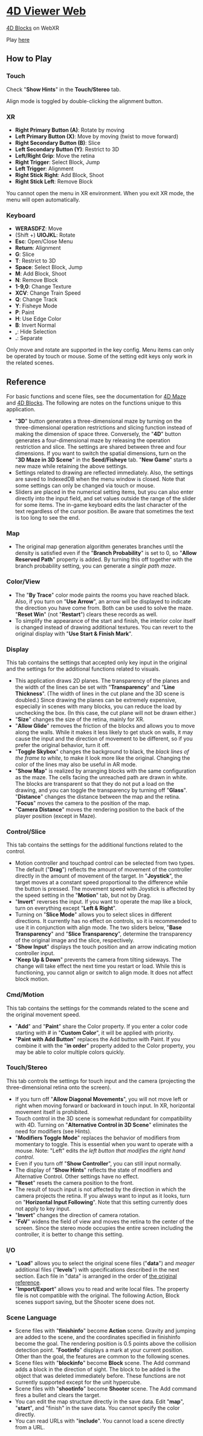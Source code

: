 # [4D Viewer Web](https://dearsip.github.io/FourDViewerWeb/)
[4D Blocks](http://www.urticator.net/blocks/) on WebXR

Play [here](https://dearsip.github.io/FourDViewerWeb/)

## How to Play

### Touch

Check "**Show Hints**" in the **Touch/Stereo** tab.

Align mode is toggled by double-clicking the alignment button.

### XR

- **Right Primary Button (A)**: Rotate by moving
- **Left Primary Button (X)**: Move by moving (twist to move forward)
- **Right Secondary Button (B)**: Slice
- **Left Secondary Button (Y)**: Restrict to 3D
- **Left/Right Grip**: Move the retina
- **Right Trigger**: Select Block, Jump
- **Left Trigger**: Alignment
- **Right Stick Right**: Add Block, Shoot
- **Right Stick Left**: Remove Block

You cannot open the menu in XR environment. When you exit XR mode, the menu will open automatically.

### Keyboard

- **WERASDFZ**: Move
- (Shift +) **UIOJKL**: Rotate
- **Esc**: Open/Close Menu
- **Return**: Alignment
- **G**: Slice
- **T**: Restrict to 3D
- **Space**: Select Block, Jump
- **M**: Add Block, Shoot
- **N**: Remove Block
- **1-9,0**: Change Texture
- **XCV**: Change Train Speed
- **Q**: Change Track
- **Y**: Fisheye Mode
- **P**: Paint
- **H**: Use Edge Color
- **B**: Invert Normal
- **,**: Hide Selection
- **.**: Separate

Only move and rotate are supported in the key config. Menu items can only be operated by touch or mouse. Some of the setting edit keys only work in the related scenes.

## Reference

For basic functions and scene files, see the documentation for [4D Maze](http://www.urticator.net/maze/) and [4D Blocks](http://www.urticator.net/blocks/v6/). The following are notes on the functions unique to this application.

- "**3D**" button generates a three-dimensional maze by turning on the three-dimensional operation restrictions and slicing function instead of making the dimension of space three. Conversely, the "**4D**" button generates a four-dimensional maze by releasing the operation restriction and slice. The settings are shared between three and four dimensions. If you want to switch the spatial dimensions, turn on the "**3D Maze in 3D Scene**" in the **Seed/Fisheye** tab. "**New Game**" starts a new maze while retaining the above settings.
- Settings related to drawing are reflected immediately. Also, the settings are saved to IndexedDB when the menu window is closed. Note that some settings can only be changed via touch or mouse.
- Sliders are placed in the numerical setting items, but you can also enter directly into the input field, and set values outside the range of the slider for some items. The in-game keyboard edits the last character of the text regardless of the cursor position. Be aware that sometimes the text is too long to see the end.

### Map

- The original map generation algorithm generates branches until the density is satisfied even if the "**Branch Probability**" is set to 0, so "**Allow Reserved Path**" property is added. By turning this off together with the branch probability setting, you can generate a *single path maze*.

### Color/View

- The "**By Trace**" color mode paints the rooms you have reached black. Also, if you turn on "**Use Arrow**", an arrow will be displayed to indicate the direction you have come from. Both can be used to solve the maze. "**Reset Win**" (not "**Restart**") clears these records as well.
- To simplify the appearance of the start and finish, the interior color itself is changed instead of drawing additional textures. You can revert to the original display with "**Use Start & Finish Mark**".

### Display

This tab contains the settings that accepted only key input in the original and the settings for the additional functions related to visuals.

- This application draws 2D planes. The transparency of the planes and the width of the lines can be set with "**Transparency**" and "**Line Thickness**". (The width of  lines in the cut plane and the 3D scene is doubled.) Since drawing the planes can be extremely expensive, especially in scenes with many blocks, you can reduce the load by unchecking the box. (In this case, the cut plane will not be drawn either.)
- "**Size**" changes the size of the retina, mainly for XR.
- "**Allow Glide**" removes the friction of the blocks and allows you to move along the walls. While it makes it less likely to get stuck on walls, it may cause the input and the direction of movement to be different, so if you prefer the original behavior, turn it off.
- "**Toggle Skybox**" changes the background to black, the *black lines of the frame to white*, to make it look more like the original. Changing the color of the lines may also be useful in AR mode.
- "**Show Map**" is realized by arranging blocks with the same configuration as the maze. The cells facing the unreached path are drawn in white. The blocks are transparent so that they do not put a load on the drawing, and you can toggle the transparency by turning off "**Glass**". "**Distance**" changes the distance between the map and the retina. "**Focus**" moves the camera to the position of the map.
- "**Camera Distance**" moves the rendering position to the back of the player position (except in Maze).

### Control/Slice

This tab contains the settings for the additional functions related to the control.

- Motion controller and touchpad control can be selected from two types. The default ("**Drag**") reflects the amount of movement of the controller directly in the amount of movement of the target. In "**Joystick**", the target moves at a constant speed proportional to the difference while the button is pressed. The movement speed with Joystick is affected by the speed setting in the "**Motion**" tab, but not by Drag.
- "**Invert**" reverses the input. If you want to operate the map like a block, turn on everything except "**Left & Right**".
- Turning on "**Slice Mode**" allows you to select slices in different directions. It currently has no effect on controls, so it is recommended to use it in conjunction with align mode. The two sliders below, "**Base Transparency**" and "**Slice Transparency**", determine the transparency of the original image and the slice, respectively.
- "**Show Input**" displays the touch position and an arrow indicating  motion controller input.
- "**Keep Up & Down**" prevents the camera from tilting sideways. The change will take effect the next time you restart or load. While this is functioning, you cannot align or switch to align mode. It does not affect block motion.

### Cmd/Motion

This tab contains the settings for the commands related to the scene and the original movement speed.

- "**Add**" and "**Paint**" share the Color property. If you enter a color code starting with # in "**Custom Color**", it will be applied with priority.
- "**Paint with Add Button**" replaces the Add button with Paint. If you combine it with the "**in order**" property added to the Color property, you may be able to color multiple colors quickly.

### Touch/Stereo

This tab controls the settings for touch input and the camera (projecting the three-dimensional retina onto the screen).

- If you turn off "**Allow Diagonal Movements**", you will not move left or right when moving forward or backward in touch input. In XR, horizontal movement itself is prohibited.
- Touch control in the 3D scene is somewhat redundant for compatibility with 4D. Turning on "**Alternative Control in 3D Scene**" eliminates the need for modifiers (see Hints).
- "**Modifiers Toggle Mode**" replaces the behavior of modifiers from momentary to toggle. This is essential when you want to operate with a mouse. Note: "Left" edits *the left button that modifies the right hand control*.
- Even if you turn off "**Show Controller**", you can still input normally.
- The display of "**Show Hints**" reflects the state of modifiers and Alternative Control. Other settings have no effect.
- **"Reset**" resets the camera position to the front.
- The result of touch input is not affected by the direction in which the camera projects the retina. If you always want to input as it looks, turn on "**Horizontal Input Following**". Note that this setting currently does not apply to key input.
- "**Invert**" changes the direction of camera rotation.
- "**FoV**" widens the field of view and moves the retina to the center of the screen. Since the stereo mode occupies the entire screen including the controller, it is better to change this setting.

### I/O

- "**Load**" allows you to select the original scene files ("**data**") and *meager* additional files ("**levels**") with specifications described in the next section. Each file in "data" is arranged in the order of [the original reference](http://www.urticator.net/blocks/v6/examples.html).
- "**Import/Export**" allows you to read and write local files. The property file is not compatible with the original. The following Action, Block scenes support saving, but the Shooter scene does not.

### Scene Language

- Scene files with "**finishinfo**" become **Action** scene. Gravity and jumping are added to the scene, and the coordinates specified in finishinfo become the goal. The rendering position is 0.5 points above the collision detection point. "**Footinfo**" displays a mark at your current position. Other than the goal, the features are common to the following scenes.
- Scene files with "**blockinfo**" become **Block** scene. The Add command adds a block in the direction of sight. The block to be added is the object that was deleted immediately before. These functions are not currently supported except for the unit hypercube.
- Scene files with "**shootinfo**" become **Shooter** scene. The Add command fires a bullet and clears the target.
- You can edit the map structure directly in the save data. Edit "**map**", "**start**", and "finish" in the save data. You cannot specify the color directly.
- You can read URLs with "**include**". You cannot load a scene directly from a URL.
